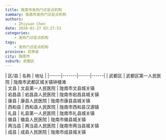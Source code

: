 ```yaml
---
title: 陇南市发热门诊定点机构
summary: 陇南市发热门诊定点机构
authors: 
    - Zhiyuan Chen
date: 2020-01-27 03:27:53
categories: 
    - 发热门诊定点机构
tags: 
    - 发热门诊定点机构
province: 甘肃省
city: 陇南市
suburb: 武都区
---
```


|  区/县  |  名称  |  地址  |
|------|-------|------|------|
|  武都区  |  武都区第一人民医院  |  陇南市武都区城关镇钟楼滩  
|  文县  |  文县第一人民医院  |  陇南市文县城关镇  
|  宕昌县  |  宕昌县人民医院  |  陇南市宕昌县城关镇  
|  康县  |  康县人民医院  |  陇南市康县县城关镇  
|  西和县  |  西和县人民医院  |  陇南市西和县汉源镇  
|  礼县  |  礼县第一人民医院  |  陇南市礼县城关镇  
|  徽县  |  徽县人民医院  |  陇南市徽县城关镇  
|  两当县  |  两当县人民医院  |  陇南市两当县城关镇  
|  成县  |  成县人民医院  |  陇南市成县城关镇  

